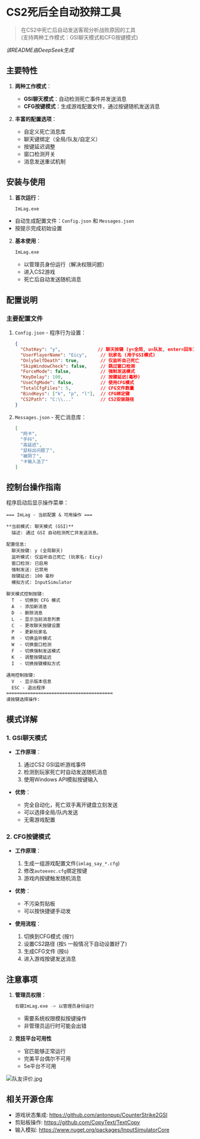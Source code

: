﻿# CS2死后全自动狡辩工具

> 在CS2中死亡后自动发送客观分析战败原因的工具  
> (支持两种工作模式：GSI聊天模式和CFG按键模式)

_该README由DeepSeek生成_

## 主要特性

1. **两种工作模式**：
   - **GSI聊天模式**：自动检测死亡事件并发送消息
   - **CFG按键模式**：生成游戏配置文件，通过按键随机发送消息

2. **丰富的配置选项**：
   - 自定义死亡消息库
   - 聊天键绑定（全局/队友/自定义）
   - 按键延迟调整
   - 窗口检测开关
   - 消息发送重试机制


## 安装与使用

1. **首次运行**：
   ```bash
   ImLag.exe
   ```
- 自动生成配置文件：`Config.json` 和 `Messages.json`
- 按提示完成初始设置

2. **基本使用**：
   ```bash
   ImLag.exe
   ```
    - 以管理员身份运行（解决权限问题）
    - 进入CS2游戏
    - 死亡后自动发送随机消息

## 配置说明

### 主要配置文件

1. `Config.json` - 程序行为设置：
   ```json
   {
     "ChatKey": "y",              // 聊天按键 (y=全局, u=队友, enter=回车)
     "UserPlayerName": "Eicy",     // 玩家名 (用于GSI模式)
     "OnlySelfDeath": true,        // 仅监听自己死亡
     "SkipWindowCheck": false,     // 跳过窗口检测
     "ForceMode": false,           // 强制发送模式
     "KeyDelay": 100,              // 按键延迟(毫秒)
     "UseCfgMode": false,          // 使用CFG模式
     "TotalCfgFiles": 5,           // CFG文件数量
     "BindKeys": ["k", "p", "l"],  // CFG绑定键
     "CS2Path": "C:\\..."          // CS2安装路径
   }
   ```

2. `Messages.json` - 死亡消息库：
   ```json
   [
     "网卡",
     "手抖",
     "高延迟",
     "鼠标出问题了",
     "被阴了",
     "卡输入法了"
   ]
   ```

## 控制台操作指南

程序启动后显示操作菜单：

```
=== ImLag - 当前配置 & 可用操作 ===

**当前模式: 聊天模式 (GSI)**
  描述: 通过 GSI 自动检测死亡并发送消息。

配置信息:
  聊天按键: y (全局聊天)
  监听模式: 仅监听自己死亡 (玩家名: Eicy)
  窗口检测: 已启用
  强制发送: 已禁用
  按键延迟: 100 毫秒
  模拟方式: InputSimulator

聊天模式控制按键:
  T  - 切换到 CFG 模式
  A  - 添加新消息
  D  - 删除消息
  L  - 显示当前消息列表
  C  - 更改聊天按键设置
  P  - 更新玩家名
  M  - 切换监听模式
  W  - 切换窗口检测
  F  - 切换强制发送模式
  K  - 调整按键延迟
  I  - 切换按键模拟方式

通用控制按键:
  V  - 显示版本信息
  ESC - 退出程序
========================================
请按键选择操作: 
```

## 模式详解

### 1. GSI聊天模式

- **工作原理**：
    1. 通过CS2 GSI监听游戏事件
    2. 检测到玩家死亡时自动发送随机消息
    3. 使用Windows API模拟按键输入

- **优势**：
    - 完全自动化，死亡双手离开键盘立刻发送
    - 可以选择全局/队内发送
    - 无需游戏配置

### 2. CFG按键模式

- **工作原理**：
    1. 生成一组游戏配置文件(`imlag_say_*.cfg`)
    2. 修改`autoexec.cfg`绑定按键
    3. 游戏内按键触发随机消息

- **优势**：
    - 不污染剪贴板
    - 可以按快捷键手动发

- **使用流程**：
    1. 切换到CFG模式 (按`T`)
    2. 设置CS2路径 (按`S` 一般情况下自动设置好了)
    3. 生成CFG文件 (按`G`)
    4. 进入游戏按键发送消息

## 注意事项

1. **管理员权限**：
   ```bash
   右键ImLag.exe -> 以管理员身份运行
   ```
    - 需要系统权限模拟按键操作
    - 非管理员运行时可能会出错

2. **竞技平台可用性**
    - 官匹能够正常运行
    - 完美平台偶尔不可用
    - 5e平台不可用

![队友评价.jpg](https://s2.loli.net/2025/06/07/j8s2PcZroRWDlpS.jpg)

## 相关开源仓库

- 游戏状态集成: https://github.com/antonpup/CounterStrike2GSI
- 剪贴板操作: https://github.com/CopyText/TextCopy
- 输入模拟: https://www.nuget.org/packages/InputSimulatorCore
